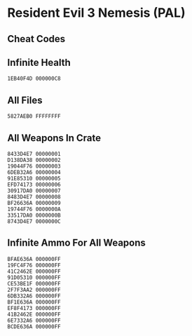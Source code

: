 # Resident Evil 3 Nemesis (PAL)

## Cheat Codes

## Infinite Health

```
1EB40F4D 000000C8

```

## All Files

```
5827AEB0 FFFFFFFF

```

## All Weapons In Crate

```
8433D4E7 00000001
D138DA38 00000002
19044F76 00000003
6DEB32A6 00000004
91E85310 00000005
EFD74173 00000006
30917DA0 00000007
8483D4E7 00000008
BF26636A 00000009
19744F76 0000000A
33517DA0 0000000B
8743D4E7 0000000C

```

## Infinite Ammo For All Weapons

```
BFAE636A 000000FF
19FC4F76 000000FF
41C2462E 000000FF
91D05310 000000FF
CE53BE1F 000000FF
2F7F3AA2 000000FF
6DB332A6 000000FF
BF1E636A 000000FF
EF8F4173 000000FF
41B2462E 000000FF
6E7332A6 000000FF
BCDE636A 000000FF

```

